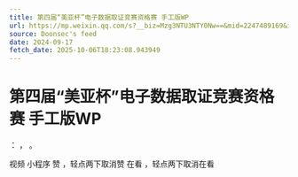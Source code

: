 ```yaml
---
title: 第四届“美亚杯”电子数据取证竞赛资格赛 手工版WP
url: https://mp.weixin.qq.com/s?__biz=Mzg3NTU3NTY0Nw==&mid=2247489169&idx=1&sn=5a4c09d007fa6bf62a48f674887845a8
source: Doonsec's feed
date: 2024-09-17
fetch_date: 2025-10-06T18:23:08.943949
---
```


# 第四届“美亚杯”电子数据取证竞赛资格赛 手工版WP

：
，
。

视频
小程序
赞
，轻点两下取消赞
在看
，轻点两下取消在看
